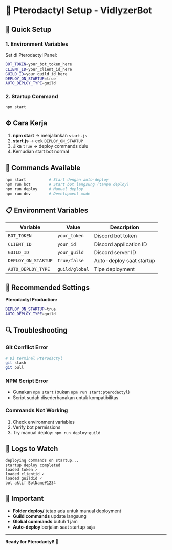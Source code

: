 # 🦕 Pterodactyl Setup - VidlyzerBot

## 🚀 Quick Setup

### 1. Environment Variables
Set di Pterodactyl Panel:

```bash
BOT_TOKEN=your_bot_token_here
CLIENT_ID=your_client_id_here  
GUILD_ID=your_guild_id_here
DEPLOY_ON_STARTUP=true
AUTO_DEPLOY_TYPE=guild
```

### 2. Startup Command
```bash
npm start
```

## ⚙️ Cara Kerja

1. **npm start** → menjalankan `start.js`
2. **start.js** → cek `DEPLOY_ON_STARTUP`
3. Jika `true` → deploy commands dulu
4. Kemudian start bot normal

## 🔧 Commands Available

```bash
npm start          # Start dengan auto-deploy
npm run bot        # Start bot langsung (tanpa deploy)
npm run deploy     # Manual deploy
npm run dev        # Development mode
```

## 📋 Environment Variables

| Variable | Value | Description |
|----------|-------|-------------|
| `BOT_TOKEN` | `your_token` | Discord bot token |
| `CLIENT_ID` | `your_id` | Discord application ID |
| `GUILD_ID` | `your_guild` | Discord server ID |
| `DEPLOY_ON_STARTUP` | `true/false` | Auto-deploy saat startup |
| `AUTO_DEPLOY_TYPE` | `guild/global` | Tipe deployment |

## 🎯 Recommended Settings

**Pterodactyl Production:**
```bash
DEPLOY_ON_STARTUP=true
AUTO_DEPLOY_TYPE=guild
```

## 🔍 Troubleshooting

### Git Conflict Error
```bash
# Di terminal Pterodactyl
git stash
git pull
```

### NPM Script Error
- Gunakan `npm start` (bukan `npm run start:pterodactyl`)
- Script sudah disederhanakan untuk kompatibilitas

### Commands Not Working
1. Check environment variables
2. Verify bot permissions
3. Try manual deploy: `npm run deploy:guild`

## 📝 Logs to Watch

```
deploying commands on startup...
startup deploy completed
loaded token ✓
loaded clientid ✓
loaded guildid ✓
bot aktif BotName#1234
```

## 🚨 Important

- **Folder deploy/** tetap ada untuk manual deployment
- **Guild commands** update langsung
- **Global commands** butuh 1 jam
- **Auto-deploy** berjalan saat startup saja

---

**Ready for Pterodactyl! 🎉**